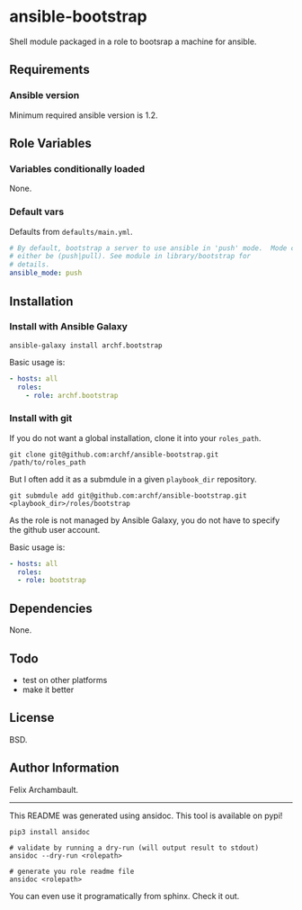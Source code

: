 # ansible-bootstrap

Shell module packaged in a role to bootsrap a machine for ansible.

## Requirements

### Ansible version

Minimum required ansible version is 1.2.

## Role Variables

### Variables conditionally loaded

None.

### Default vars

Defaults from `defaults/main.yml`.

```yaml
# By default, bootstrap a server to use ansible in 'push' mode.  Mode can
# either be (push|pull). See module in library/bootstrap for
# details.
ansible_mode: push

```


## Installation

### Install with Ansible Galaxy

```shell
ansible-galaxy install archf.bootstrap
```

Basic usage is:

```yaml
- hosts: all
  roles:
    - role: archf.bootstrap
```

### Install with git

If you do not want a global installation, clone it into your `roles_path`.

```shell
git clone git@github.com:archf/ansible-bootstrap.git /path/to/roles_path
```

But I often add it as a submdule in a given `playbook_dir` repository.

```shell
git submdule add git@github.com:archf/ansible-bootstrap.git <playbook_dir>/roles/bootstrap
```

As the role is not managed by Ansible Galaxy, you do not have to specify the
github user account.

Basic usage is:

```yaml
- hosts: all
  roles:
  - role: bootstrap
```


## Dependencies

None.

## Todo

  * test on other platforms
  * make it better

## License

BSD.

## Author Information

Felix Archambault.

---
This README was generated using ansidoc. This tool is available on pypi!

```shell
pip3 install ansidoc

# validate by running a dry-run (will output result to stdout)
ansidoc --dry-run <rolepath>

# generate you role readme file
ansidoc <rolepath>
```

You can even use it programatically from sphinx. Check it out.